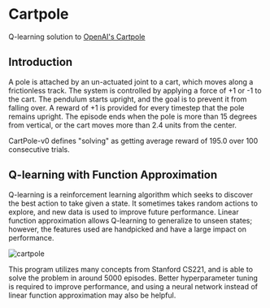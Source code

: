 # Cartpole
Q-learning solution to [OpenAI's Cartpole](https://gym.openai.com/envs/CartPole-v0/)

## Introduction
A pole is attached by an un-actuated joint to a cart, which moves along a frictionless track. The system is controlled by applying a force of +1 or -1 to the cart. The pendulum starts upright, and the goal is to prevent it from falling over. A reward of +1 is provided for every timestep that the pole remains upright. The episode ends when the pole is more than 15 degrees from vertical, or the cart moves more than 2.4 units from the center.

CartPole-v0 defines "solving" as getting average reward of 195.0 over 100 consecutive trials.

## Q-learning with Function Approximation
Q-learning is a reinforcement learning algorithm which seeks to discover the best action to take given a state. It sometimes takes random actions to explore, and new data is used to improve future performance. Linear function approximation allows Q-learning to generalize to unseen states; however, the features used are handpicked and have a large impact on performance.

![cartpole](https://user-images.githubusercontent.com/37674516/78819170-cb8f0780-79a3-11ea-8ad6-069968da4d14.gif)

This program utilizes many concepts from Stanford CS221, and is able to solve the problem in around 5000 episodes. Better hyperparameter tuning is required to improve performance, and using a neural network instead of linear function approximation may also be helpful.